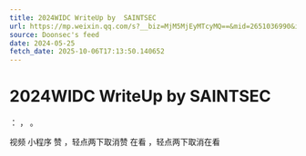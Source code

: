 ```yaml
---
title: 2024WIDC WriteUp by  SAINTSEC
url: https://mp.weixin.qq.com/s?__biz=MjM5MjEyMTcyMQ==&mid=2651036990&idx=1&sn=fdf84d76ad35685022b13570ccc03fea
source: Doonsec's feed
date: 2024-05-25
fetch_date: 2025-10-06T17:13:50.140652
---
```


# 2024WIDC WriteUp by  SAINTSEC

：
，
。

视频
小程序
赞
，轻点两下取消赞
在看
，轻点两下取消在看